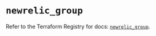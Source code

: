 # `newrelic_group`

Refer to the Terraform Registry for docs: [`newrelic_group`](https://registry.terraform.io/providers/newrelic/newrelic/3.72.1/docs/resources/group).
